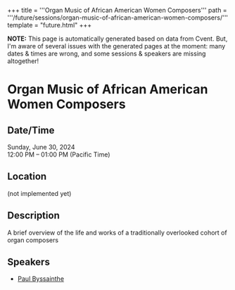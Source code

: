 +++
title = '''Organ Music of African American Women Composers'''
path = '''/future/sessions/organ-music-of-african-american-women-composers/'''
template = "future.html"
+++

<p class="todo">
<strong>NOTE:</strong> This page is automatically generated based on data from Cvent.
But, I'm aware of several issues with the generated pages at the moment:
many dates & times are wrong, and some sessions & speakers are missing altogether!
</p>

<h1>Organ Music of African American Women Composers</h1>
<h2>Date/Time</h2>
<p>Sunday, June 30, 2024<br>
12:00 PM – 01:00 PM (Pacific Time)</p>
<h2>Location</h2>
(not implemented yet)
<h2>Description</h2>
A brief overview of the life and works of a traditionally overlooked cohort of organ composers
<h2>Speakers</h2>
<ul><li><a href="/future/performers/paul-byssainthe/">Paul Byssainthe</a></li>

